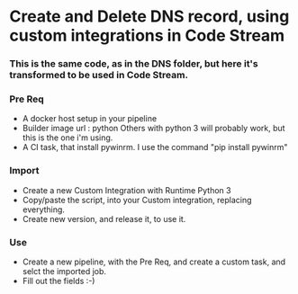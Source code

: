 # Create and Delete DNS record, using custom integrations in Code Stream
### This is the same code, as in the DNS folder, but here it's transformed to be used in Code Stream.

### Pre Req
- A docker host setup in your pipeline
- Builder image url : python
Others with python 3 will probably work, but this is the one i'm using.
- A CI task, that install pywinrm.
I use the command "pip install pywinrm"

### Import
- Create a new Custom Integration with Runtime Python 3
- Copy/paste the script, into your Custom integration, replacing everything.
- Create new version, and release it, to use it. 

### Use
- Create a new pipeline, with the Pre Req, and create a custom task, and selct the imported job.
- Fill out the fields :-) 